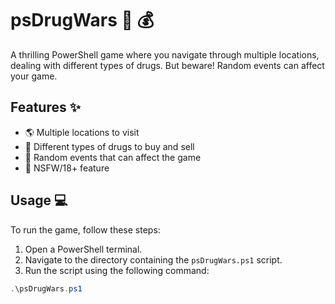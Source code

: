 ﻿# psDrugWars :syringe: :moneybag:

A thrilling PowerShell game where you navigate through multiple locations, dealing with different types of drugs. But beware! Random events can affect your game.

## Features :sparkles:

- :earth_americas: Multiple locations to visit
- :pill: Different types of drugs to buy and sell
- :game_die: Random events that can affect the game
- :underage: NSFW/18+ feature

## Usage :computer:

To run the game, follow these steps:

1. Open a PowerShell terminal.
2. Navigate to the directory containing the `psDrugWars.ps1` script.
3. Run the script using the following command:

```powershell
.\psDrugWars.ps1